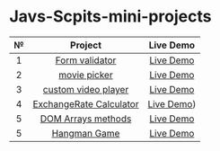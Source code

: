 # Javs-Scpits-mini-projects
| № | Project  | Live Demo  |
| :-----: | :-: | :-: |
| 1 | [Form validator](https://github.com/BogdanZots/Form-validator-Js-mini-projects-) |  [Live Demo ](https://bogdanzots.github.io/Form-validator-Js-mini-projects-/) |
| 2 | [movie picker](https://github.com/BogdanZots/film-picker-js-mini-projects) |[Live Demo](https://bogdanzots.github.io/film-picker-js-mini-projects/) |
| 3 | [custom video player](https://github.com/BogdanZots/Custom-video-playes-js-mini-projects) | [Live Demo](https://bogdanzots.github.io/Custom-video-playes-js-mini-projects/) |
| 4 | [ExchangeRate Calculator](https://github.com/BogdanZots/Exchange-rate-calculator-js-mini-project) | [Live Demo](https://bogdanzots.github.io/Exchange-rate-calculator-js-mini-project/)) |
| 5 | [DOM Arrays methods](https://github.com/BogdanZots/DOM-Array-methods-) | [Live Demo](https://bogdanzots.github.io/DOM-Array-methods-/) |
| 5 | [Hangman Game](https://github.com/BogdanZots/Hangman-game-js-mini-projects-) | [Live Demo](https://bogdanzots.github.io/Hangman-game-js-mini-projects-/) |
